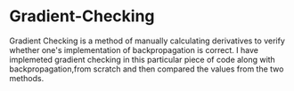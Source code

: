 # Gradient-Checking

Gradient Checking is a method of manually calculating derivatives to verify whether one's implementation of backpropagation is correct. I have implemeted gradient checking in this particular piece of code along with backpropagation,from scratch and then compared the values from the two methods.
